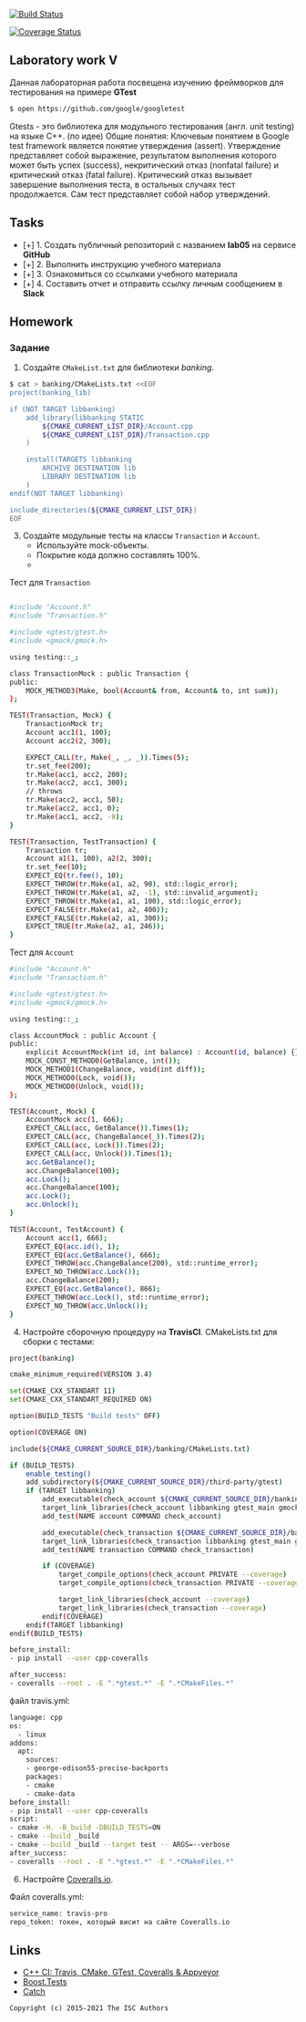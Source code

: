 [![Build Status](https://travis-ci.com/navckin/lab051.svg?branch=main)](https://travis-ci.com/navckin/lab051)

[![Coverage Status](https://coveralls.io/repos/github/navckin/lab051/badge.svg?branch=homework)](https://coveralls.io/github/navckin/lab051?branch=homework)

## Laboratory work V

Данная лабораторная работа посвещена изучению фреймворков для тестирования на примере **GTest**

```sh
$ open https://github.com/google/googletest
```
Gtests - это библиотека для модульного тестирования (англ. unit testing) на языке С++. (по идее)
Общие понятия: Ключевым понятием в Google test framework является понятие утверждения (assert). Утверждение представляет собой выражение, результатом выполнения которого может быть успех (success), некритический отказ (nonfatal failure) и критический отказ (fatal failure). Критический отказ вызывает завершение выполнения теста, в остальных случаях тест продолжается. Сам тест представляет собой набор утверждений.


## Tasks

- [+] 1. Создать публичный репозиторий с названием **lab05** на сервисе **GitHub**
- [+] 2. Выполнить инструкцию учебного материала
- [+] 3. Ознакомиться со ссылками учебного материала
- [+] 4. Составить отчет и отправить ссылку личным сообщением в **Slack**


## Homework

### Задание
1. Создайте `CMakeList.txt` для библиотеки *banking*.

```sh
$ cat > banking/CMakeLists.txt <<EOF
project(banking_lib)

if (NOT TARGET libbanking)
    add_library(libbanking STATIC
        ${CMAKE_CURRENT_LIST_DIR}/Account.cpp
        ${CMAKE_CURRENT_LIST_DIR}/Transaction.cpp
    )

    install(TARGETS libbanking
        ARCHIVE DESTINATION lib
        LIBRARY DESTINATION lib
    )
endif(NOT TARGET libbanking)

include_directories(${CMAKE_CURRENT_LIST_DIR})
EOF
```



3. Создайте модульные тесты на классы `Transaction` и `Account`.
    * Используйте mock-объекты.
    * Покрытие кода должно составлять 100%.
    * 
Тест для `Transaction`
```sh

#include "Account.h"
#include "Transaction.h"

#include <gtest/gtest.h>
#include <gmock/gmock.h>

using testing::_;

class TransactionMock : public Transaction {
public:
    MOCK_METHOD3(Make, bool(Account& from, Account& to, int sum));
};

TEST(Transaction, Mock) {
    TransactionMock tr;
    Account acc1(1, 100);
    Account acc2(2, 300);

    EXPECT_CALL(tr, Make(_, _, _)).Times(5);
    tr.set_fee(200);
    tr.Make(acc1, acc2, 200);
    tr.Make(acc2, acc1, 300);
    // throws
    tr.Make(acc2, acc1, 50);
    tr.Make(acc2, acc1, 0);
    tr.Make(acc1, acc2, -8);
}

TEST(Transaction, TestTransaction) {
    Transaction tr;
    Account a1(1, 100), a2(2, 300);
    tr.set_fee(10);
    EXPECT_EQ(tr.fee(), 10);
    EXPECT_THROW(tr.Make(a1, a2, 90), std::logic_error);
    EXPECT_THROW(tr.Make(a1, a2, -1), std::invalid_argument);
    EXPECT_THROW(tr.Make(a1, a1, 100), std::logic_error);
    EXPECT_FALSE(tr.Make(a1, a2, 400));
    EXPECT_FALSE(tr.Make(a2, a1, 300));
    EXPECT_TRUE(tr.Make(a2, a1, 246));
}
```
Тест для `Account`
```sh
#include "Account.h"
#include "Transaction.h"

#include <gtest/gtest.h>
#include <gmock/gmock.h>

using testing::_;

class AccountMock : public Account {
public:
    explicit AccountMock(int id, int balance) : Account(id, balance) {}
    MOCK_CONST_METHOD0(GetBalance, int());
    MOCK_METHOD1(ChangeBalance, void(int diff));
    MOCK_METHOD0(Lock, void());
    MOCK_METHOD0(Unlock, void());
};

TEST(Account, Mock) {
    AccountMock acc(1, 666);
    EXPECT_CALL(acc, GetBalance()).Times(1);
    EXPECT_CALL(acc, ChangeBalance(_)).Times(2);
    EXPECT_CALL(acc, Lock()).Times(2);
    EXPECT_CALL(acc, Unlock()).Times(1);
    acc.GetBalance();
    acc.ChangeBalance(100);
    acc.Lock();
    acc.ChangeBalance(100);
    acc.Lock();
    acc.Unlock();
}

TEST(Account, TestAccount) {
    Account acc(1, 666);
    EXPECT_EQ(acc.id(), 1);
    EXPECT_EQ(acc.GetBalance(), 666);
    EXPECT_THROW(acc.ChangeBalance(200), std::runtime_error);
    EXPECT_NO_THROW(acc.Lock());
    acc.ChangeBalance(200);
    EXPECT_EQ(acc.GetBalance(), 866);
    EXPECT_THROW(acc.Lock(), std::runtime_error);
    EXPECT_NO_THROW(acc.Unlock());
}
```

4. Настройте сборочную процедуру на **TravisCI**. CMakeLists.txt для сборки с тестами:

```sh
project(banking)

cmake_minimum_required(VERSION 3.4)

set(CMAKE_CXX_STANDART 11)
set(CMAKE_CXX_STANDART_REQUIRED ON)

option(BUILD_TESTS "Build tests" OFF)

option(COVERAGE ON)

include(${CMAKE_CURRENT_SOURCE_DIR}/banking/CMakeLists.txt)

if (BUILD_TESTS)
    enable_testing()
    add_subdirectory(${CMAKE_CURRENT_SOURCE_DIR}/third-party/gtest)
    if (TARGET libbanking)
        add_executable(check_account ${CMAKE_CURRENT_SOURCE_DIR}/banking/tests/test_account.cpp)
        target_link_libraries(check_account libbanking gtest_main gmock_main)
        add_test(NAME account COMMAND check_account)

        add_executable(check_transaction ${CMAKE_CURRENT_SOURCE_DIR}/banking/tests/test_transaction.cpp)
        target_link_libraries(check_transaction libbanking gtest_main gmock_main)
        add_test(NAME transaction COMMAND check_transaction)

        if (COVERAGE)
            target_compile_options(check_account PRIVATE --coverage)
            target_compile_options(check_transaction PRIVATE --coverage)

            target_link_libraries(check_account --coverage)
            target_link_libraries(check_transaction --coverage)
        endif(COVERAGE)
    endif(TARGET libbanking)
endif(BUILD_TESTS)

before_install:
- pip install --user cpp-coveralls

after_success:
- coveralls --root . -E ".*gtest.*" -E ".*CMakeFiles.*"
```
файл travis.yml:
```sh
language: cpp
os:
  - linux
addons:
  apt:
    sources:
    - george-edison55-precise-backports
    packages:
    - cmake
    - cmake-data
before_install:
- pip install --user cpp-coveralls
script:
- cmake -H. -B_build -DBUILD_TESTS=ON
- cmake --build _build
- cmake --build _build --target test -- ARGS=--verbose
after_success:
- coveralls --root . -E ".*gtest.*" -E ".*CMakeFiles.*"
```

6. Настройте [Coveralls.io](https://coveralls.io/).

Файл coveralls.yml:

 ```sh
service_name: travis-pro
repo_token: токен, который висит на сайте Coveralls.io
```

## Links

- [C++ CI: Travis, CMake, GTest, Coveralls & Appveyor](http://david-grs.github.io/cpp-clang-travis-cmake-gtest-coveralls-appveyor/)
- [Boost.Tests](http://www.boost.org/doc/libs/1_63_0/libs/test/doc/html/)
- [Catch](https://github.com/catchorg/Catch2) 

```
Copyright (c) 2015-2021 The ISC Authors
```
